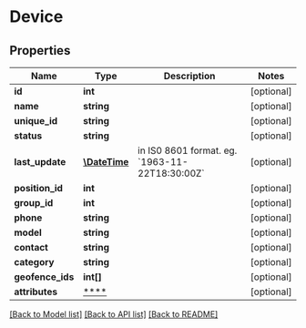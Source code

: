 # Device

## Properties
Name | Type | Description | Notes
------------ | ------------- | ------------- | -------------
**id** | **int** |  | [optional] 
**name** | **string** |  | [optional] 
**unique_id** | **string** |  | [optional] 
**status** | **string** |  | [optional] 
**last_update** | [**\DateTime**](\DateTime.md) | in IS0 8601 format. eg. &#x60;1963-11-22T18:30:00Z&#x60; | [optional] 
**position_id** | **int** |  | [optional] 
**group_id** | **int** |  | [optional] 
**phone** | **string** |  | [optional] 
**model** | **string** |  | [optional] 
**contact** | **string** |  | [optional] 
**category** | **string** |  | [optional] 
**geofence_ids** | **int[]** |  | [optional] 
**attributes** | [****](.md) |  | [optional] 

[[Back to Model list]](../README.md#documentation-for-models) [[Back to API list]](../README.md#documentation-for-api-endpoints) [[Back to README]](../README.md)


